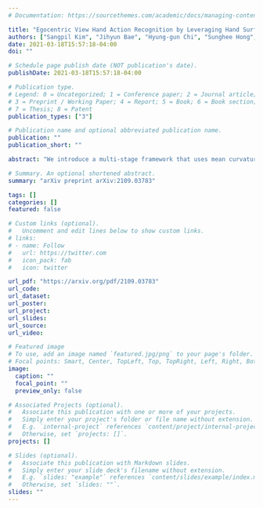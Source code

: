 ```yaml
---
# Documentation: https://sourcethemes.com/academic/docs/managing-content/

title: "Egocentric View Hand Action Recognition by Leveraging Hand Surface and Hand Grasp Type"
authors: ["Sangpil Kim", "Jihyun Bae", "Hyung-gun Chi", "Sunghee Hong", "Byoung Soo Koh", "Karthik Ramanid"]
date: 2021-03-18T15:57:18-04:00
doi: ""

# Schedule page publish date (NOT publication's date).
publishDate: 2021-03-18T15:57:18-04:00

# Publication type.
# Legend: 0 = Uncategorized; 1 = Conference paper; 2 = Journal article;
# 3 = Preprint / Working Paper; 4 = Report; 5 = Book; 6 = Book section;
# 7 = Thesis; 8 = Patent
publication_types: ["3"]

# Publication name and optional abbreviated publication name.
publication: ""
publication_short: ""

abstract: "We introduce a multi-stage framework that uses mean curvature on a hand surface and focuses on learning interaction between hand and object by analyzing hand grasp type for hand action recognition in egocentric videos. The proposed method does not require 3D information of objects including 6D object poses which are difficult to annotate for learning an object’s behavior while it interacts with hands. Instead, the framework synthesizes the mean curvature of the hand mesh model to encode the hand surface geometry in 3D space. Additionally, our method learns the hand grasp type which is highly correlated with the hand action. From our experiment, we notice that using hand grasp type and mean curvature of hand increases the performance of the hand action recognition."

# Summary. An optional shortened abstract.
summary: "arXiv preprint arXiv:2109.03783"

tags: []
categories: []
featured: false

# Custom links (optional).
#   Uncomment and edit lines below to show custom links.
# links:
# - name: Follow
#   url: https://twitter.com
#   icon_pack: fab
#   icon: twitter

url_pdf: "https://arxiv.org/pdf/2109.03783"
url_code:
url_dataset:
url_poster:
url_project:
url_slides:
url_source:
url_video:

# Featured image
# To use, add an image named `featured.jpg/png` to your page's folder.
# Focal points: Smart, Center, TopLeft, Top, TopRight, Left, Right, BottomLeft, Bottom, BottomRight.
image:
  caption: ""
  focal_point: ""
  preview_only: false

# Associated Projects (optional).
#   Associate this publication with one or more of your projects.
#   Simply enter your project's folder or file name without extension.
#   E.g. `internal-project` references `content/project/internal-project/index.md`.
#   Otherwise, set `projects: []`.
projects: []

# Slides (optional).
#   Associate this publication with Markdown slides.
#   Simply enter your slide deck's filename without extension.
#   E.g. `slides: "example"` references `content/slides/example/index.md`.
#   Otherwise, set `slides: ""`.
slides: ""
---
```

